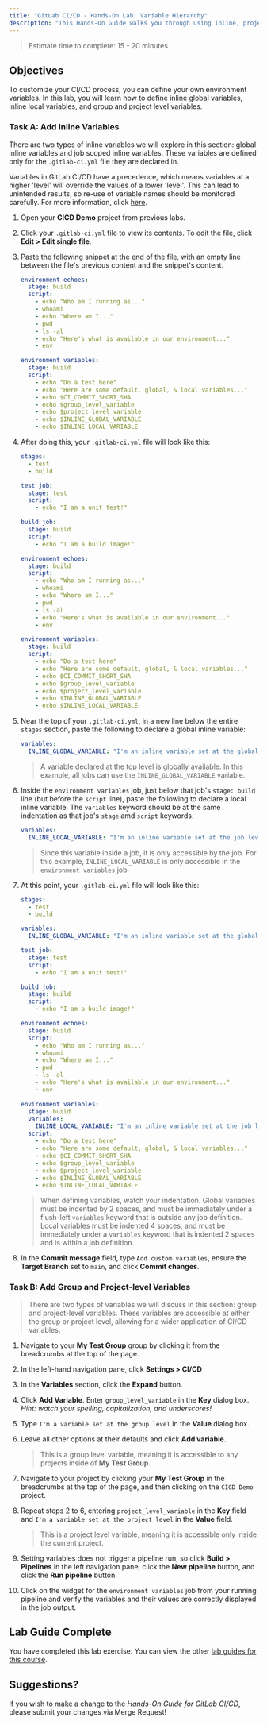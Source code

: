 ```yaml
---
title: "GitLab CI/CD - Hands-On Lab: Variable Hierarchy"
description: "This Hands-On Guide walks you through using inline, project, and group variables."
---
```


> Estimate time to complete: 15 - 20 minutes

## Objectives

To customize your CI/CD process, you can define your own environment variables. In this lab, you will learn how to define inline global variables, inline local variables, and group and project level variables.

### Task A: Add Inline Variables

There are two types of inline variables we will explore in this section: global inline variables and job scoped inline variables. These variables are defined only for the `.gitlab-ci.yml` file they are declared in.

Variables in GitLab CI/CD have a precedence, which means variables at a higher 'level' will override the values of a lower 'level'. This can lead to unintended results, so re-use of variable names should be monitored carefully. For more information, click [here](https://docs.gitlab.com/ee/ci/variables/#cicd-variable-precedence).

1. Open your **CICD Demo** project from previous labs.

1. Click your `.gitlab-ci.yml` file to view its contents. To edit the file, click **Edit > Edit single file**.

1. Paste the following snippet at the end of the file, with an empty line between the file's previous content and the snippet's content.

    ```yml
    environment echoes:
      stage: build
      script:
        - echo "Who am I running as..."
        - whoami
        - echo "Where am I..."
        - pwd
        - ls -al
        - echo "Here's what is available in our environment..."
        - env

    environment variables:
      stage: build
      script:
        - echo "Do a test here"
        - echo "Here are some default, global, & local variables..."
        - echo $CI_COMMIT_SHORT_SHA
        - echo $group_level_variable
        - echo $project_level_variable
        - echo $INLINE_GLOBAL_VARIABLE
        - echo $INLINE_LOCAL_VARIABLE
    ```

1. After doing this, your `.gitlab-ci.yml` file will look like this:

    ```yml
    stages:
      - test
      - build

    test job:
      stage: test
      script:
        - echo "I am a unit test!"

    build job:
      stage: build
      script:
        - echo "I am a build image!"

    environment echoes:
      stage: build
      script:
        - echo "Who am I running as..."
        - whoami
        - echo "Where am I..."
        - pwd
        - ls -al
        - echo "Here's what is available in our environment..."
        - env

    environment variables:
      stage: build
      script:
        - echo "Do a test here"
        - echo "Here are some default, global, & local variables..."
        - echo $CI_COMMIT_SHORT_SHA
        - echo $group_level_variable
        - echo $project_level_variable
        - echo $INLINE_GLOBAL_VARIABLE
        - echo $INLINE_LOCAL_VARIABLE
    ```

1. Near the top of your `.gitlab-ci.yml`, in a new line below the entire `stages` section, paste the following to declare a global inline variable:

    ```yml
    variables:
      INLINE_GLOBAL_VARIABLE: "I'm an inline variable set at the global level of the CI/CD configuration file"
    ```

    > A variable declared at the top level is globally available. In this example, all jobs can use the `INLINE_GLOBAL_VARIABLE` variable.

1. Inside the `environment variables` job, just below that job's `stage: build` line (but before the `script` line), paste the following to declare a local inline variable. The `variables` keyword should be at the same indentation as that job's `stage` amd `script` keywords.

    ```yml
    variables:
      INLINE_LOCAL_VARIABLE: "I'm an inline variable set at the job level of the CI/CD configuration file"
    ```

    > Since this variable inside a job, it is only accessible by the job. For this example, `INLINE_LOCAL_VARIABLE` is only accessible in the `environment variables` job.

1. At this point, your `.gitlab-ci.yml` file will look like this:

    ```yml
    stages:
      - test
      - build

    variables:
      INLINE_GLOBAL_VARIABLE: "I'm an inline variable set at the global level of the CI/CD configuration file"

    test job:
      stage: test
      script:
        - echo "I am a unit test!"

    build job:
      stage: build
      script:
        - echo "I am a build image!"

    environment echoes:
      stage: build
      script:
        - echo "Who am I running as..."
        - whoami
        - echo "Where am I..."
        - pwd
        - ls -al
        - echo "Here's what is available in our environment..."
        - env

    environment variables:
      stage: build
      variables:
        INLINE_LOCAL_VARIABLE: "I'm an inline variable set at the job level of the CI/CD configuration file"
      script:
        - echo "Do a test here"
        - echo "Here are some default, global, & local variables..."
        - echo $CI_COMMIT_SHORT_SHA
        - echo $group_level_variable
        - echo $project_level_variable
        - echo $INLINE_GLOBAL_VARIABLE
        - echo $INLINE_LOCAL_VARIABLE
    ```

    > When defining variables, watch your indentation. Global variables must be indented by 2 spaces, and must be immediately under a flush-left `variables` keyword that is outside any job definition. Local variables must be indented 4 spaces, and must be immediately under a `variables` keyword that is indented 2 spaces and is within a job definition.

1. In the **Commit message** field, type `Add custom variables`, ensure the **Target Branch** set to `main`, and click **Commit changes**.

### Task B: Add Group and Project-level Variables

> There are two types of variables we will discuss in this section: group and project-level variables. These variables are accessible at either the group or project level, allowing for a wider application of CI/CD variables.

1. Navigate to your **My Test Group** group by clicking it from the breadcrumbs at the top of the page.

1. In the left-hand navigation pane, click **Settings > CI/CD**

1. In the **Variables** section, click the **Expand** button.

1. Click **Add Variable**. Enter `group_level_variable` in the **Key** dialog box. *Hint: watch your spelling, capitalization, and underscores!*

1. Type `I'm a variable set at the group level` in the **Value** dialog box.

1. Leave all other options at their defaults and click **Add variable**.

    > This is a group level variable, meaning it is accessible to any projects inside of **My Test Group**.

1. Navigate to your project by clicking your **My Test Group** in the breadcrumbs at the top of the page, and then clicking on the `CICD Demo` project.

1. Repeat steps 2 to 6, entering `project_level_variable` in the **Key** field and `I'm a variable set at the project level` in the **Value** field.

    > This is a project level variable, meaning it is accessible only inside the current project.

1. Setting variables does not trigger a pipeline run, so click **Build > Pipelines** in the left navigation pane, click the **New pipeline** button, and click the **Run pipeline** button.

1. Click on the widget for the `environment variables` job from your running pipeline and verify the variables and their values are correctly displayed in the job output.

## Lab Guide Complete

You have completed this lab exercise. You can view the other [lab guides for this course](/handbook/customer-success/professional-services-engineering/education-services/gitlabcicdhandson).

## Suggestions?

If you wish to make a change to the *Hands-On Guide for GitLab CI/CD*, please submit your changes via Merge Request!
